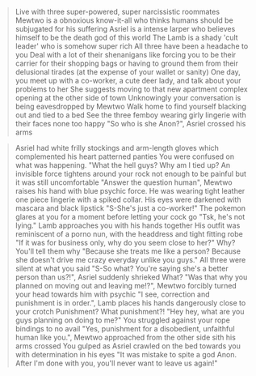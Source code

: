 >Live with three super-powered, super narcissistic roommates
>Mewtwo is a obnoxious know-it-all who thinks humans should be subjugated for his suffering
>Asriel is a intense larper who believes himself to be the death god of this world
>The Lamb is a shady 'cult leader' who is somehow super rich 
>All three have been a headache to you 
>Deal with a lot of their shenanigans like forcing you to be their carrier for their shopping bags or having to ground them from their delusional tirades (at the expense of your wallet or sanity)
>One day, you meet up with a co-worker, a cute deer lady, and talk about your problems to her
>She suggests moving to that new apartment complex opening at the other side of town
>Unknowingly your conversation is being eavesdropped by Mewtwo
>Walk home to find yourself blacking out and tied to a bed 
>See the three femboy wearing girly lingerie with their faces none too happy
>"So who is she Anon?", Asriel crossed his arms

>Asriel had white frilly stockings and arm-length gloves which complemented his heart patterned panties
>You were confused on what was happening.
"What the hell guys? Why am I tied up?
>An invisible force tightens around your rock  not enough to be painful but it was still uncomfortable
>"Answer the question human", Mewtwo raises his hand with blue psychic force.
>He was wearing tight leather one piece lingerie with a spiked collar. His eyes were darkened with mascara and black lipstick
"S-She's just a co-worker!"
>The pokemon glares at you for a moment before letting your cock go
>"Tsk, he's not lying."
>Lamb approaches you with his hands together
>His outfit was reminiscent of a porno nun, with the headdress and tight fitting robe
>"If it was for business only, why do you seem close to her?"
>Why?
>You'll tell them why
"Because she treats me like a person? Because she doesn't drive me crazy everyday unlike you guys."
>All three were silent at what you said
>"S-So what? You're saying she's a better person than us?!", Asriel suddenly shrieked
>What?
>"Was that why you planned on moving out and leaving me!?", Mewtwo forcibly turned your head towards him with psychic
>"I see, correction and punishment is in order.", Lamb places his hands dangerously close to your crotch
>Punishment? What punishment?!
"Hey hey, what are you guys planning on doing to me?"
>You struggled against your rope bindings to no avail
>"Yes, punishment for a disobedient, unfaithful human like you.", Mewtwo approached from the other side sith his arms crossed
>You gulped as Asriel crawled on the bed towards you with determination in his eyes
>"It was mistake to spite a god Anon. After I'm done with you, you'll never want to leave us again!"